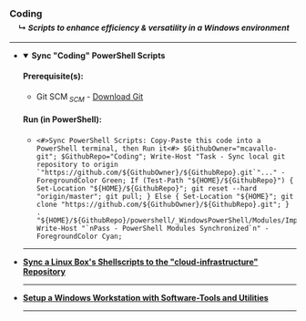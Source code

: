 <!-- ------------------------------------------------------------ ---

This file (on GitHub):

	https://github.com/mcavallo-git/Coding#coding

--- ------------------------------------------------------------- -->

<h3 id="coding">
	Coding<br />
	&nbsp;&nbsp;&nbsp;&nbsp;<sub>↳ <i id="readme">Scripts to enhance efficiency & versatility in a Windows environment</i></sub>
</h3>
<hr />

<!-- ------------------------------------------------------------ -->

<ul>

<!-- ------------------------------------------------------------ -->

<li><details open><summary>
		<strong>Sync "Coding" PowerShell Scripts</strong>
	</summary>
	<p>
		<h4>Prerequisite(s):</h4>
		<ul>
			<li>Git SCM<sub><i> SCM</i></sub> - <a href="https://git-scm.com/download/win">Download Git</a></li>
		</ul>
		<h4>Run (in PowerShell):</h4>
		<ul>
			<li><pre><code><#>Sync PowerShell Scripts: Copy-Paste this code into a PowerShell terminal, then Run it<#> $GithubOwner="mcavallo-git"; $GithubRepo="Coding"; Write-Host "Task - Sync local git repository to origin `"https://github.com/${GithubOwner}/${GithubRepo}.git`"..." -ForegroundColor Green; If (Test-Path "${HOME}/${GithubRepo}") { Set-Location "${HOME}/${GithubRepo}"; git reset --hard "origin/master"; git pull; } Else { Set-Location "${HOME}"; git clone "https://github.com/${GithubOwner}/${GithubRepo}.git"; } . "${HOME}/${GithubRepo}/powershell/_WindowsPowerShell/Modules/ImportModules.ps1"; Write-Host "`nPass - PowerShell Modules Synchronized`n" -ForegroundColor Cyan;</code></pre></li>
		</ul>
		<!--
		<h4>Step-by-step (only perform this step if you're unsure how to do the previous, 'copy-paste-run' step):</h4>
		<ul>
			<li>Select the entire line of code (via triple-left-mouseclick on the line of code)</li>
			<li>Copy the selected code (via Ctrl+C)</li>
			<li>Open PowerShell (via Start-Menu keypress -> type 'PowerShell' -> select 'Windows PowerShell' via left-mouseclick or Enter keypress)</li>
			<li>Paste the line of code into the terminal (via Ctrl+V or via right-mouseclick)</li>
			<li>Run the pasted line of code (via Enter keypress)</li>
		</ul>
		-->
	</p>
</details>
</li><hr />

<!-- ------------------------------------------------------------ -->

<li>
	<strong><a href="https://github.com/mcavallo-git/cloud-infrastructure/#sync_cloud_infrastructure">Sync a Linux Box's Shellscripts to the "cloud-infrastructure" Repository</a></strong>
</li><hr />

<!-- ------------------------------------------------------------ -->

<li>
	<strong><a href="https://github.com/mcavallo-git/Coding/tree/master/windows#workstation-installs">Setup a Windows Workstation with Software-Tools and Utilities</a></strong>
</li><hr />

<!-- ------------------------------------------------------------ -->

</ul>

<!-- ------------------------------------------------------------ -->